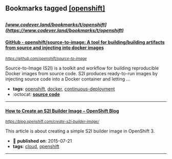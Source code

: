 ## Bookmarks tagged [[openshift]](https://www.codever.land/search?q=[openshift])

_<sup><sup>[www.codever.land/bookmarks/t/openshift](https://www.codever.land/bookmarks/t/openshift)</sup></sup>_
---
#### [GitHub - openshift/source-to-image: A tool for building/building artifacts from source and injecting into docker images](https://github.com/openshift/source-to-image)
_<sup>https://github.com/openshift/source-to-image</sup>_

Source-to-Image (S2I) is a toolkit and workflow for building reproducible Docker images from source code. S2I produces ready-to-run images by injecting source code into a Docker container and letting ...
* **tags**: [openshift](../tagged/openshift.md), [docker](../tagged/docker.md), [continuous-deployment](../tagged/continuous-deployment.md)
* :octocat: **[source code](https://github.com/openshift/source-to-image)**
---
#### [How to Create an S2I Builder Image – OpenShift Blog](https://blog.openshift.com/create-s2i-builder-image/)
_<sup>https://blog.openshift.com/create-s2i-builder-image/</sup>_

This article is about creating a simple S2I builder image in OpenShift 3.
* :calendar: **published on**: 2015-07-21
* **tags**: [cloud](../tagged/cloud.md), [openshift](../tagged/openshift.md)
---

